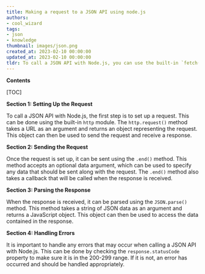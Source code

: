 ```yaml
---
title: Making a request to a JSON API using node.js
authors:
- cool_wizard
tags:
- json
- knowledge
thumbnail: images/json.png
created_at: 2023-02-10 00:00:00
updated_at: 2023-02-10 00:00:00
tldr: To call a JSON API with Node.js, you can use the built-in `fetch()` function to make an HTTP request and parse the response as JSON.
---
```


**Contents**

[TOC]

**Section 1: Setting Up the Request**

To call a JSON API with Node.js, the first step is to set up a request. This can be done using the built-in `http` module. The `http.request()` method takes a URL as an argument and returns an object representing the request. This object can then be used to send the request and receive a response.

**Section 2: Sending the Request**

Once the request is set up, it can be sent using the `.end()` method. This method accepts an optional data argument, which can be used to specify any data that should be sent along with the request. The `.end()` method also takes a callback that will be called when the response is received.

**Section 3: Parsing the Response**

When the response is received, it can be parsed using the `JSON.parse()` method. This method takes a string of JSON data as an argument and returns a JavaScript object. This object can then be used to access the data contained in the response.

**Section 4: Handling Errors**

It is important to handle any errors that may occur when calling a JSON API with Node.js. This can be done by checking the `response.statusCode` property to make sure it is in the 200-299 range. If it is not, an error has occurred and should be handled appropriately.

